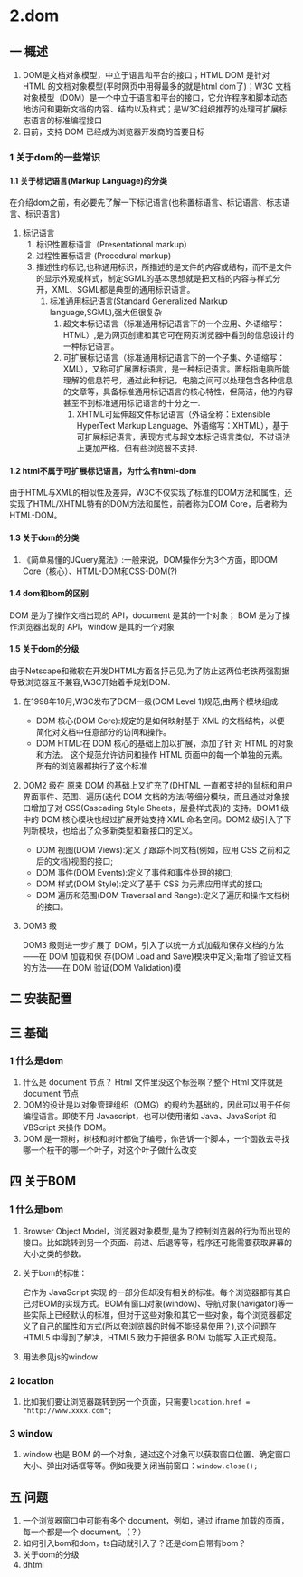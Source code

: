 # 2.dom
## 一 概述
1. DOM是文档对象模型，中立于语言和平台的接口；HTML DOM 是针对 HTML 的文档对象模型(平时网页中用得最多的就是html dom了)；W3C 文档对象模型（DOM）是一个中立于语言和平台的接口，它允许程序和脚本动态地访问和更新文档的内容、结构以及样式；是W3C组织推荐的处理可扩展标志语言的标准编程接口
2. 目前，支持 DOM 已经成为浏览器开发商的首要目标
### 1 关于dom的一些常识
#### 1.1 关于标记语言(Markup Language)的分类
在介绍dom之前，有必要先了解一下标记语言(也称置标语言、标记语言、标志语言、标识语言)
1. 标记语言
    1. 标识性置标语言（Presentational markup）
    2. 过程性置标语言 (Procedural markup)
    3. 描述性的标记,也称通用标识，所描述的是文件的内容或结构，而不是文件的显示外观或样式，制定SGML的基本思想就是把文档的内容与样式分开，XML、SGML都是典型的通用标识语言。
        1. 标准通用标记语言(Standard Generalized Markup language,SGML),强大但很复杂
            1. 超文本标记语言（标准通用标记语言下的一个应用、外语缩写：HTML）,是为网页创建和其它可在网页浏览器中看到的信息设计的一种标记语言。
            2. 可扩展标记语言（标准通用标记语言下的一个子集、外语缩写：XML），又称可扩展置标语言，是一种标记语言。置标指电脑所能理解的信息符号，通过此种标记，电脑之间可以处理包含各种信息的文章等，具备标准通用标记语言的核心特性，但简洁，他的内容甚至不到标准通用标记语言的十分之一.
                1. XHTML可延伸超文件标记语言（外语全称：Extensible HyperText Markup Language、外语缩写：XHTML），基于可扩展标记语言，表现方式与超文本标记语言类似，不过语法上更加严格。但有些浏览器不支持.
#### 1.2 html不属于可扩展标记语言，为什么有html-dom
由于HTML与XML的相似性及差异，W3C不仅实现了标准的DOM方法和属性，还实现了HTML/XHTML特有的DOM方法和属性，前者称为DOM Core，后者称为HTML-DOM。  
#### 1.3 关于dom的分类
1. 《简单易懂的JQuery魔法》:一般来说，DOM操作分为3个方面，即DOM Core（核心）、HTML-DOM和CSS-DOM(?)
#### 1.4 dom和bom的区别
DOM 是为了操作文档出现的 API，document 是其的一个对象；
BOM 是为了操作浏览器出现的 API，window 是其的一个对象
#### 1.5 关于dom的分级
由于Netscape和微软在开发DHTML方面各抒己见,为了防止这两位老铁两强割据导致浏览器互不兼容,W3C开始着手规划DOM.
1. 在1998年10月,W3C发布了DOM一级(DOM Level 1)规范,由两个模块组成:
    - DOM 核心(DOM Core):规定的是如何映射基于 XML 的文档结构，以便 简化对文档中任意部分的访问和操作。
    - DOM HTML:在 DOM 核心的基础上加以扩展，添加了针 对 HTML 的对象和方法。
    这个规范允许访问和操作 HTML 页面中的每一个单独的元素。所有的浏览器都执行了这个标准
2. DOM2 级在 原来 DOM 的基础上又扩充了(DHTML 一直都支持的)鼠标和用户界面事件、范围、遍历(迭代 DOM 文档的方法)等细分模块，而且通过对象接口增加了对 CSS(Cascading Style Sheets，层叠样式表)的 支持。DOM1 级中的 DOM 核心模块也经过扩展开始支持 XML 命名空间。DOM2 级引入了下列新模块，也给出了众多新类型和新接口的定义。
    - DOM 视图(DOM Views):定义了跟踪不同文档(例如，应用 CSS 之前和之后的文档)视图的接口;
    - DOM 事件(DOM Events):定义了事件和事件处理的接口;
    - DOM 样式(DOM Style):定义了基于 CSS 为元素应用样式的接口;
    - DOM 遍历和范围(DOM Traversal and Range):定义了遍历和操作文档树的接口。
3. DOM3 级

    DOM3 级则进一步扩展了 DOM，引入了以统一方式加载和保存文档的方法——在 DOM 加载和保 存(DOM Load and Save)模块中定义;新增了验证文档的方法——在 DOM 验证(DOM Validation)模

## 二 安装配置
## 三 基础
### 1 什么是dom
1. 什么是 document 节点？ Html 文件里没这个标签啊？整个 Html 文件就是 document 节点
2. DOM的设计是以对象管理组织（OMG）的规约为基础的，因此可以用于任何编程语言。即使不用 Javascript，也可以使用诸如 Java、JavaScript 和 VBScript 来操作 DOM。
3. DOM 是一颗树，树枝和树叶都做了编号，你告诉一个脚本，一个函数去寻找哪一个枝干的哪一个叶子，对这个叶子做什么改变

## 四 关于BOM
### 1 什么是bom
1. Browser Object Model，浏览器对象模型,是为了控制浏览器的行为而出现的接口。比如跳转到另一个页面、前进、后退等等，程序还可能需要获取屏幕的大小之类的参数。
2. 关于bom的标准：

    它作为 JavaScript 实现 的一部分但却没有相关的标准。每个浏览器都有其自己对BOM的实现方式。BOM有窗口对象(window)、导航对象(navigator)等一些实际上已经默认的标准，但对于这些对象和其它一些对象，每个浏览器都定义了自己的属性和方式(所以夸浏览器的时候不能轻易使用？),这个问题在 HTML5 中得到了解决，HTML5 致力于把很多 BOM 功能写 入正式规范。
2. 用法参见js的window
### 2 location
1. 比如我们要让浏览器跳转到另一个页面，只需要`location.href = "http://www.xxxx.com";`
### 3 window
1. window 也是 BOM 的一个对象，通过这个对象可以获取窗口位置、确定窗口大小、弹出对话框等等。例如我要关闭当前窗口：`window.close();`

## 五 问题
1. 一个浏览器窗口中可能有多个 document，例如，通过 iframe 加载的页面，每一个都是一个 document。（？）
2. 如何引入bom和dom，ts自动就引入了？还是dom自带有bom？
3. 关于dom的分级
4. dhtml